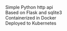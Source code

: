 Simple Python http api \
Based on Flask and sqlite3 \
Containerized in Docker \
Deployed to Kubernetes
